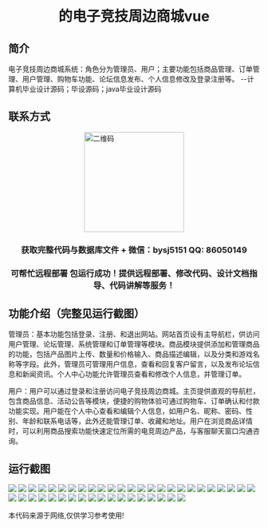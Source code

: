 <p><h1 align="center">的电子竞技周边商城vue</h1></p>

## 简介
电子竞技周边商城系统：角色分为管理员、用户；主要功能包括商品管理、订单管理、用户管理、购物车功能、论坛信息发布、个人信息修改及登录注册等。    --计算机毕业设计源码；毕设源码；java毕业设计源码


## 联系方式
<img src="https://bs-1329754181.cos.ap-shanghai.myqcloud.com/wx.jpg" alt="二维码" style="display: block; margin: 0 auto;" width="200px">
<p><h3 align="center">获取完整代码与数据库文件 + 微信：bysj5151 QQ: 86050149</h3></p>
<p><h3 align="center">可帮忙远程部署 包运行成功！提供远程部署、修改代码、设计文档指导、代码讲解等服务！</h3></p>

## 功能介绍（完整见运行截图）
管理员：基本功能包括登录、注册、和退出网站。网站首页设有主导航栏，供访问用户管理、论坛管理、系统管理和订单管理等模块。商品模块提供添加和管理商品的功能，包括产品图片上传、数量和价格输入、商品描述编辑，以及分类和游戏名称等字段。此外，管理员可管理用户信息，查看和回复客户留言，以及发布论坛信息和新闻资讯。个人中心功能允许管理员查看和修改个人信息，并管理订单。

用户：用户可以通过登录和注册访问电子竞技周边商城。主页提供直观的导航栏，包含商品信息、活动公告等模块，便捷的购物体验可通过购物车、订单确认和付款功能实现。用户能在个人中心查看和编辑个人信息，如用户名、昵称、密码、性别、年龄和联系电话等，此外还能管理订单、收藏和地址。用户在浏览商品详情时，可以利用商品搜索功能快速定位所需的电竞周边产品，与客服聊天窗口沟通咨询。


## 运行截图
![](https://bs-1329754181.cos.ap-shanghai.myqcloud.com/ssm/EsportsMerchandiseStore/img/001.jpg)
![](https://bs-1329754181.cos.ap-shanghai.myqcloud.com/ssm/EsportsMerchandiseStore/img/002.jpg)
![](https://bs-1329754181.cos.ap-shanghai.myqcloud.com/ssm/EsportsMerchandiseStore/img/003.jpg)
![](https://bs-1329754181.cos.ap-shanghai.myqcloud.com/ssm/EsportsMerchandiseStore/img/004.jpg)
![](https://bs-1329754181.cos.ap-shanghai.myqcloud.com/ssm/EsportsMerchandiseStore/img/005.jpg)
![](https://bs-1329754181.cos.ap-shanghai.myqcloud.com/ssm/EsportsMerchandiseStore/img/006.jpg)
![](https://bs-1329754181.cos.ap-shanghai.myqcloud.com/ssm/EsportsMerchandiseStore/img/007.jpg)
![](https://bs-1329754181.cos.ap-shanghai.myqcloud.com/ssm/EsportsMerchandiseStore/img/008.jpg)
![](https://bs-1329754181.cos.ap-shanghai.myqcloud.com/ssm/EsportsMerchandiseStore/img/009.jpg)
![](https://bs-1329754181.cos.ap-shanghai.myqcloud.com/ssm/EsportsMerchandiseStore/img/010.jpg)
![](https://bs-1329754181.cos.ap-shanghai.myqcloud.com/ssm/EsportsMerchandiseStore/img/011.jpg)
![](https://bs-1329754181.cos.ap-shanghai.myqcloud.com/ssm/EsportsMerchandiseStore/img/012.jpg)
![](https://bs-1329754181.cos.ap-shanghai.myqcloud.com/ssm/EsportsMerchandiseStore/img/013.jpg)
![](https://bs-1329754181.cos.ap-shanghai.myqcloud.com/ssm/EsportsMerchandiseStore/img/014.jpg)
![](https://bs-1329754181.cos.ap-shanghai.myqcloud.com/ssm/EsportsMerchandiseStore/img/015.jpg)
![](https://bs-1329754181.cos.ap-shanghai.myqcloud.com/ssm/EsportsMerchandiseStore/img/016.jpg)
![](https://bs-1329754181.cos.ap-shanghai.myqcloud.com/ssm/EsportsMerchandiseStore/img/017.jpg)
![](https://bs-1329754181.cos.ap-shanghai.myqcloud.com/ssm/EsportsMerchandiseStore/img/018.jpg)
![](https://bs-1329754181.cos.ap-shanghai.myqcloud.com/ssm/EsportsMerchandiseStore/img/019.jpg)
![](https://bs-1329754181.cos.ap-shanghai.myqcloud.com/ssm/EsportsMerchandiseStore/img/020.jpg)
![](https://bs-1329754181.cos.ap-shanghai.myqcloud.com/ssm/EsportsMerchandiseStore/img/021.jpg)
![](https://bs-1329754181.cos.ap-shanghai.myqcloud.com/ssm/EsportsMerchandiseStore/img/022.jpg)
![](https://bs-1329754181.cos.ap-shanghai.myqcloud.com/ssm/EsportsMerchandiseStore/img/023.jpg)
![](https://bs-1329754181.cos.ap-shanghai.myqcloud.com/ssm/EsportsMerchandiseStore/img/024.jpg)
![](https://bs-1329754181.cos.ap-shanghai.myqcloud.com/ssm/EsportsMerchandiseStore/img/025.jpg)
![](https://bs-1329754181.cos.ap-shanghai.myqcloud.com/ssm/EsportsMerchandiseStore/img/026.jpg)
![](https://bs-1329754181.cos.ap-shanghai.myqcloud.com/ssm/EsportsMerchandiseStore/img/027.jpg)
![](https://bs-1329754181.cos.ap-shanghai.myqcloud.com/ssm/EsportsMerchandiseStore/img/028.jpg)
![](https://bs-1329754181.cos.ap-shanghai.myqcloud.com/ssm/EsportsMerchandiseStore/img/029.jpg)
![](https://bs-1329754181.cos.ap-shanghai.myqcloud.com/ssm/EsportsMerchandiseStore/img/030.jpg)
![](https://bs-1329754181.cos.ap-shanghai.myqcloud.com/ssm/EsportsMerchandiseStore/img/031.jpg)
![](https://bs-1329754181.cos.ap-shanghai.myqcloud.com/ssm/EsportsMerchandiseStore/img/032.jpg)
![](https://bs-1329754181.cos.ap-shanghai.myqcloud.com/ssm/EsportsMerchandiseStore/img/033.jpg)
![](https://bs-1329754181.cos.ap-shanghai.myqcloud.com/ssm/EsportsMerchandiseStore/img/034.jpg)
![](https://bs-1329754181.cos.ap-shanghai.myqcloud.com/ssm/EsportsMerchandiseStore/img/035.jpg)
![](https://bs-1329754181.cos.ap-shanghai.myqcloud.com/ssm/EsportsMerchandiseStore/img/036.jpg)
![](https://bs-1329754181.cos.ap-shanghai.myqcloud.com/ssm/EsportsMerchandiseStore/img/037.jpg)
![](https://bs-1329754181.cos.ap-shanghai.myqcloud.com/ssm/EsportsMerchandiseStore/img/038.jpg)
![](https://bs-1329754181.cos.ap-shanghai.myqcloud.com/ssm/EsportsMerchandiseStore/img/039.jpg)
![](https://bs-1329754181.cos.ap-shanghai.myqcloud.com/ssm/EsportsMerchandiseStore/img/040.jpg)
![](https://bs-1329754181.cos.ap-shanghai.myqcloud.com/ssm/EsportsMerchandiseStore/img/041.jpg)
![](https://bs-1329754181.cos.ap-shanghai.myqcloud.com/ssm/EsportsMerchandiseStore/img/042.jpg)
![](https://bs-1329754181.cos.ap-shanghai.myqcloud.com/ssm/EsportsMerchandiseStore/img/043.jpg)

<p>本代码来源于网络,仅供学习参考使用!</p>
